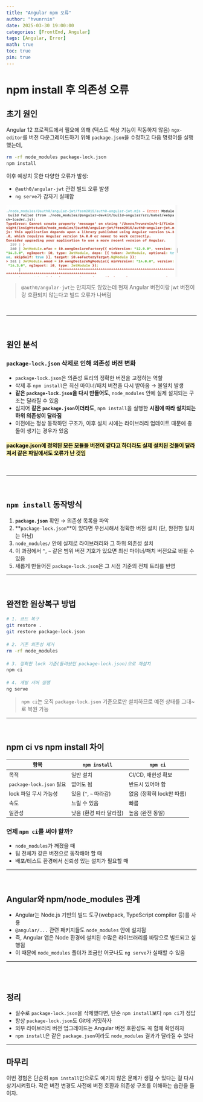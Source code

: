 ```yaml
---
title: "Angular npm 오류"
author: "hvunrnin"
date: 2025-03-30 19:00:00 
categories: [FrontEnd, Angular]
tags: [Angular, Error]
math: true
toc: true
pin: true
---
```


# npm install 후 의존성 오류

## 초기 원인

Angular 12 프로젝트에서 필요에 의해 (텍스트 색상 기능이 작동하지 않음) `ngx-editor`를 버전 다운그레이드하기 위해 `package.json`을 수정하고 다음 명령어를 실행했는데,

```bash
rm -rf node_modules package-lock.json
npm install
```

이후 예상치 못한 다양한 오류가 발생:

- `@auth0/angular-jwt` 관련 빌드 오류 발생
- `ng serve`가 갑자기 실패함

<img src="assets/img/ANGULAR/angular_1.png" alt="1" style="width: 90%;">

> `@auth0/angular-jwt`는 만지지도 않았는데 현재 Angular 버전이랑 jwt 버전이랑 호환되지 않는다고 빌드 오류가 나버림

<br>

---

<br>

## 원인 분석

### `package-lock.json` 삭제로 인해 의존성 버전 변화
- `package-lock.json`은 의존성 트리의 정확한 버전을 고정하는 역할
- 삭제 후 `npm install`은 최신 마이너/패치 버전을 다시 받아옴 → 불일치 발생
- **같은 `package-lock.json`을 다시 만들어도**, `node_modules` 안에 실제 설치되는 구조는 달라질 수 있음
- 심지어 **같은 `package.json`이더라도**, `npm install`을 실행한 **시점에 따라 설치되는 하위 의존성이 달라짐**
- 이전에는 정상 동작하던 구조가, 이후 설치 시에는 라이브러리 업데이트 때문에 충돌이 생기는 경우가 있음

#### <span style="background-color:#fff5b1; color:black"> package.json에 정의된 모든 모듈들 버전이 같다고 하더라도 실제 설치된 것들이 달라져서 같은 파일에서도 오류가 난 것임

<br>

---

<br>

## `npm install` 동작방식

1. **`package.json`** 확인 → 의존성 목록을 파악
2. **`package-lock.json`**이 있다면 우선시해서 정확한 버전 설치 (단, 완전한 일치는 아님)
3. `node_modules/` 안에 실제로 라이브러리와 그 하위 의존성 설치
4. 이 과정에서 `^`, `~` 같은 범위 버전 기호가 있으면 최신 마이너/패치 버전으로 바뀔 수 있음
5. 새롭게 만들어진 `package-lock.json`은 그 시점 기준의 전체 트리를 반영

---


<br>

## 완전한 원상복구 방법

```bash
# 1. 코드 복구
git restore .
git restore package-lock.json

# 2. 기존 의존성 제거
rm -rf node_modules

# 3. 정확한 lock 기준(돌려놨던 package-lock.json)으로 재설치
npm ci

# 4. 개발 서버 실행
ng serve
```

> `npm ci`는 오직 `package-lock.json` 기준으로만 설치하므로 예전 상태를 그대~로 복원 가능

---


<br>


## npm ci vs npm install 차이

| 항목 | `npm install` | `npm ci` |
|------|----------------|-----------|
| 목적 | 일반 설치 | CI/CD, 재현성 확보 |
| `package-lock.json` 필요 | 없어도 됨 | 반드시 있어야 함 |
| lock 파일 무시 가능성 | 있음 (`^`, `~` 따라감) | 없음 (정확히 lock만 따름) |
| 속도 | 느릴 수 있음 | 빠름 |
| 일관성 | 낮음 (환경 따라 달라짐) | 높음 (완전 동일) |

### 언제 `npm ci`를 써야 할까?
- `node_modules`가 깨졌을 때
- 팀 전체가 같은 버전으로 동작해야 할 때
- 배포/테스트 환경에서 신뢰성 있는 설치가 필요할 때

---

<br>

## Angular와 npm/node_modules 관계

- Angular는 Node.js 기반의 빌드 도구(webpack, TypeScript compiler 등)를 사용
- `@angular/...` 관련 패키지들도 `node_modules` 안에 설치됨
- 즉, Angular 앱은 Node 환경에 설치된 수많은 라이브러리를 바탕으로 빌드되고 실행됨
- 이 때문에 `node_modules` 폴더가 조금만 어긋나도 `ng serve`가 실패할 수 있음

---


<br>

<br>

## 정리

- 실수로 `package-lock.json`을 삭제했다면, 단순 `npm install`보다 `npm ci`가 정답
- 항상 `package-lock.json`도 Git에 커밋하자
- 외부 라이브러리 버전 업그레이드는 Angular 버전 호환성도 꼭 함께 확인하자
- `npm install`은 같은 `package.json`이라도 `node_modules` 결과가 달라질 수 있다

---

## 마무리

이번 경험은 단순히 `npm install`만으로도 예기치 않은 문제가 생길 수 있다는 걸 다시 상기시켜줬다. 작은 버전 변경도 사전에 버전 호환과 의존성 구조를 이해하는 습관을 들이자.

